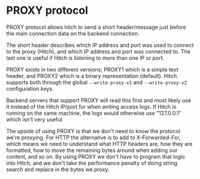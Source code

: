 # PROXY protocol

PROXY protocol allows hitch to send a short header/message just before the main
connection data on the backend connection.

The short header describes which IP address and port was used to connect to
the proxy (Hitch), and which IP address and port was connected to. The last
one is useful if Hitch is listening to more than one IP or port.

PROXY exists in two different versions; PROXY1 which is a simple text header,
and PROXY2 which is a binary representation (default). Hitch supports both 
through the global `--write-proxy-v1` and `--write-proxy-v2` configuration keys.

Backend servers that support PROXY will read this first and most likely use
it instead of the Hitch IP/port for when writing access logs. If Hitch is
running on the same machine, the logs would otherwise use "127.0.0.1" which
isn't very useful.

The upside of using PROXY is that we don't need to know the protocol we're
proxying. For HTTP the alternative is to add to X-Forwarded-For, which means
we need to understand what HTTP headers are, how they are formatted, how to move
the remaining bytes around when adding our content, and so on.  By using PROXY
we don't have to program that logic into Hitch, and we don't take the
performance penalty of doing string search and replace in the bytes we proxy.





